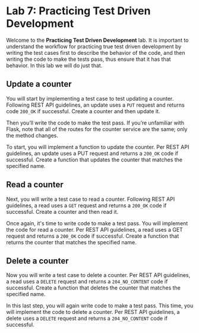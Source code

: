 # Lab 7: Practicing Test Driven Development

Welcome to the **Practicing Test Driven Development** lab. It is important to understand the workflow for practicing true test driven development by writing the test cases first to describe the behavior of the code, and then writing the code to make the tests pass, thus ensure that it has that behavior. In this lab we will do just that.

## Update a counter

You will start by implementing a test case to test updating a counter. Following REST API guidelines, an update uses a `PUT` request and returns code `200_OK` if successful. Create a counter and then update it.

Then you’ll write the code to make the test pass. If you’re unfamiliar with Flask, note that all of the routes for the counter service are the same; only the method changes.

To start, you will implement a function to update the counter. Per REST API guidelines, an update uses a PUT request and returns a `200_OK` code if successful. Create a function that updates the counter that matches the specified name.

## Read a counter

Next, you will write a test case to read a counter. Following REST API guidelines, a read uses a `GET` request and returns a `200_OK` code if successful. Create a counter and then read it.

Once again, it's time to write code to make a test pass. You will implement the code for read a counter. Per REST API guidelines, a read uses a GET request and returns a `200_OK` code if successful. Create a function that returns the counter that matches the specified name.

## Delete a counter

Now you will write a test case to delete a counter. Per REST API guidelines, a read uses a `DELETE` request and returns a `204_NO_CONTENT` code if successful. Create a function that deletes the counter that matches the specified name.

In this last step, you will again write code to make a test pass. This time, you will implement the code to delete a counter. Per REST API guidelines, a delete uses a `DELETE` request and returns a `204_NO_CONTENT` code if successful.
